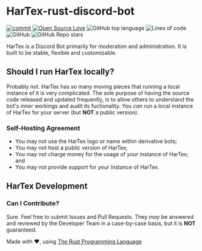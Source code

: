 # HarTex-rust-discord-bot

[![commit](https://img.shields.io/github/last-commit/HT-Studios/HarTex-rust-discord-bot)](https://github.com/HT-Studios/HarTex-rust-discord-bot)
[![Open Source Love](https://badges.frapsoft.com/os/v1/open-source.svg?v=103)](https://github.com/ellerbrock/open-source-badges/)
![GitHub top language](https://img.shields.io/github/languages/top/HT-Studios/HarTex-rust-discord-bot)
![Lines of code](https://img.shields.io/tokei/lines/github/HT-Studios/HarTex-rust-discord-bot)
![GitHub](https://img.shields.io/github/license/HT-Studios/HarTex-rust-discord-bot)
![GitHub Repo stars](https://img.shields.io/github/stars/HT-Studios/HarTex-rust-discord-bot)

HarTex is a Discord Bot primarily for moderation and administration. It is built to be stable, flexible and customizable.

## Should I run HarTex locally?

Probably not. HarTex has so many moving pieces that running a local instance of it is very complicated. The sole purpose of having 
the source code released and updated frequently, is to allow others to understand the bot's inner workings and audit its fuctionality.
You *can* run a local instance of HarTex for your server (but **NOT** a public version).

### Self-Hosting Agreement

- You may not use the HarTex logo or name within derivative bots;
- You may not host a public version of HarTex;
- You may not charge money for the usage of *your* instance of HarTex; and
- You may not provide support for *your* instance of HarTex.

## HarTex Development

### Can I Contribute?

Sure. Feel free to submit Issues and Pull Requests. They *may* be answered and reviewed by the Developer Team in a case-by-case basis,
but it is **NOT** guaranteed.

Made with :heart:, using [The Rust Programming Language](https://www.rust-lang.org/)
